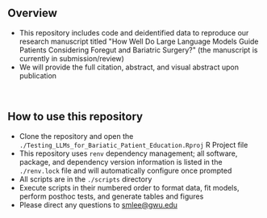 
## Overview
- This repository includes code and deidentified data to reproduce our research manuscript titled "How Well Do Large Language Models Guide Patients Considering Foregut and Bariatric Surgery?" (the manuscript is currently in submission/review) 
- We will provide the full citation, abstract, and visual abstract upon publication
<br>  

## How to use this repository

- Clone the repository and open the `./Testing_LLMs_for_Bariatic_Patient_Education.Rproj` R Project file
- This repository uses `renv` dependency management; all software, package, and dependency version information is listed in the `./renv.lock` file and will automatically configure once prompted
- All scripts are in the `./scripts` directory
- Execute scripts in their numbered order to format data, fit models, perform posthoc tests, and generate tables and figures
- Please direct any questions to smlee@gwu.edu
<br>  
<br> 
